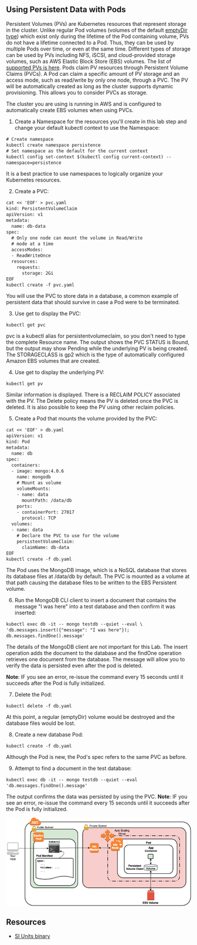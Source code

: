 Using Persistent Data with Pods
-------------------------------

Persistent Volumes (PVs) are Kubernetes resources that represent storage in the cluster. Unlike regular Pod volumes (volumes of the default [emptyDir type](https://kubernetes.io/docs/concepts/storage/volumes/#emptydir)) which exist only during the lifetime of the Pod containing volume, PVs do not have a lifetime connected to a Pod. Thus, they can be used by multiple Pods over time, or even at the same time. Different types of storage can be used by PVs including NFS, iSCSI, and cloud-provided storage volumes, such as AWS Elastic Block Store (EBS) volumes. The list of [supported PVs is here](https://kubernetes.io/docs/concepts/storage/persistent-volumes/#types-of-persistent-volumes). Pods claim PV resources through Persistent Volume Claims (PVCs). A Pod can claim a specific amount of PV storage and an access mode, such as read/write by only one node, through a PVC. The PV will be automatically created as long as the cluster supports dynamic provisioning. This allows you to consider PVCs as storage.

The cluster you are using is running in AWS and is configured to automatically create EBS volumes when using PVCs.

1. Create a Namespace for the resources you'll create in this lab step and change your default kubectl context to use the Namespace:
  ```
  # Create namespace
  kubectl create namespace persistence
  # Set namespace as the default for the current context
  kubectl config set-context $(kubectl config current-context) --namespace=persistence
  ```

  It is a best practice to use namespaces to logically organize your Kubernetes resources.

2. Create a PVC:
  ```
  cat << 'EOF' > pvc.yaml
  kind: PersistentVolumeClaim
  apiVersion: v1
  metadata:
    name: db-data
  spec:
    # Only one node can mount the volume in Read/Write
    # mode at a time
    accessModes:
    - ReadWriteOnce
    resources:
      requests:
        storage: 2Gi
  EOF
  kubectl create -f pvc.yaml
  ```

  You will use the PVC to store data in a database, a common example of persistent data that should survive in case a Pod were to be terminated.

3. Use get to display the PVC:
  ```
  kubectl get pvc
  ```

  pvc is a kubectl alias for persistentvolumeclaim, so you don't need to type the complete Resource name. The output shows the PVC STATUS is Bound, but the output may show Pending while the underlying PV is being created. The STORAGECLASS is gp2 which is the type of automatically configured Amazon EBS volumes that are created.

4. Use get to display the underlying PV:
  ```
  kubectl get pv
  ```

  Similar information is displayed. There is a RECLAIM POLICY associated with the PV. The Delete policy means the PV is deleted once the PVC is deleted. It is also possible to keep the PV using other reclaim policies.

5. Create a Pod that mounts the volume provided by the PVC:
  ```
  cat << 'EOF' > db.yaml
  apiVersion: v1
  kind: Pod
  metadata:
    name: db
  spec:
    containers:
    - image: mongo:4.0.6
      name: mongodb
      # Mount as volume
      volumeMounts:
      - name: data
        mountPath: /data/db
      ports:
      - containerPort: 27017
        protocol: TCP
    volumes:
    - name: data
      # Declare the PVC to use for the volume
      persistentVolumeClaim:
        claimName: db-data
  EOF
  kubectl create -f db.yaml
  ```

  The Pod uses the MongoDB image, which is a NoSQL database that stores its database files at /data/db by default. The PVC is mounted as a volume at that path causing the database files to be written to the EBS Persistent volume.

6. Run the MongoDB CLI client to insert a document that contains the message "I was here" into a test database and then confirm it was inserted:
  ```
  kubectl exec db -it -- mongo testdb --quiet --eval \
  'db.messages.insert({"message": "I was here"}); db.messages.findOne().message'
  ```

  The details of the MongoDB client are not important for this Lab. The insert operation adds the document to the database and the findOne operation retrieves one document from the database. The message will allow you to verify the data is persisted even after the pod is deleted.

  **Note**: IF you see an error, re-issue the command every 15 seconds until it succeeds after the Pod is fully initialized.

7. Delete the Pod:
  ```
  kubectl delete -f db.yaml
  ```

  At this point, a regular (emptyDir) volume would be destroyed and the database files would be lost.

8. Create a new database Pod:
  ```
  kubectl create -f db.yaml
  ```

  Although the Pod is new, the Pod's spec refers to the same PVC as before.

9. Attempt to find a document in the test database:
  ```
  kubectl exec db -it -- mongo testdb --quiet --eval 'db.messages.findOne().message'
  ```

  The output confirms the data was persisted by using the PVC.
  **Note**: IF you see an error, re-issue the command every 15 seconds until it succeeds after the Pod is fully initialized.

![Persistent Data](images/persistent.png)

Resources
---------

- [SI Units binary](https://physics.nist.gov/cuu/Units/binary.html)
